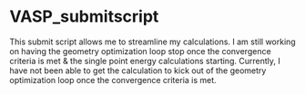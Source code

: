 # VASP_submitscript
This submit script allows me to streamline my calculations. I am still working on having the geometry optimization loop stop once the convergence criteria is met &amp; the single point energy calculations starting. Currently, I have not been able to get the calculation to kick out of the geometry optimization loop once the convergence criteria is met. 
